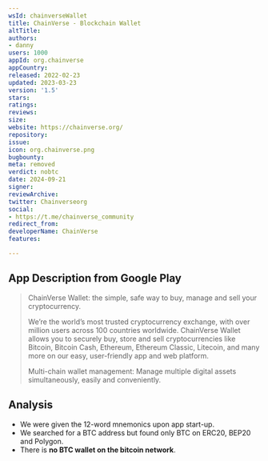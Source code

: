 ```yaml
---
wsId: chainverseWallet
title: ChainVerse - Blockchain Wallet
altTitle: 
authors:
- danny
users: 1000
appId: org.chainverse
appCountry: 
released: 2022-02-23
updated: 2023-03-23
version: '1.5'
stars: 
ratings: 
reviews: 
size: 
website: https://chainverse.org/
repository: 
issue: 
icon: org.chainverse.png
bugbounty: 
meta: removed
verdict: nobtc
date: 2024-09-21
signer: 
reviewArchive: 
twitter: Chainverseorg
social:
- https://t.me/chainverse_community
redirect_from: 
developerName: ChainVerse
features: 

---
```


## App Description from Google Play

  > ChainVerse Wallet: the simple, safe way to buy, manage and sell your cryptocurrency.
  >
  > We’re the world’s most trusted cryptocurrency exchange, with over million users across 100 countries worldwide. ChainVerse Wallet allows you to securely buy, store and sell cryptocurrencies like Bitcoin, Bitcoin Cash, Ethereum, Ethereum Classic, Litecoin, and many more on our easy, user-friendly app and web platform.
  >
  > Multi-chain wallet management: Manage multiple digital assets simultaneously, easily and conveniently.

## Analysis 

- We were given the 12-word mnemonics upon app start-up.
- We searched for a BTC address but found only BTC on ERC20, BEP20 and Polygon. 
- There is **no BTC wallet on the bitcoin network**.